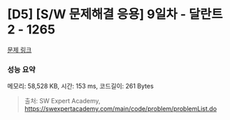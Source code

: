 # [D5] [S/W 문제해결 응용] 9일차 - 달란트2 - 1265 

[문제 링크](https://swexpertacademy.com/main/code/problem/problemDetail.do?contestProbId=AV18R8FKIvoCFAZN) 

### 성능 요약

메모리: 58,528 KB, 시간: 153 ms, 코드길이: 261 Bytes



> 출처: SW Expert Academy, https://swexpertacademy.com/main/code/problem/problemList.do